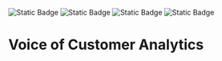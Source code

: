 ![Static Badge](https://img.shields.io/badge/Python-EADF03) ![Static Badge](https://img.shields.io/badge/Natural_Language_Processing-088C38) ![Static Badge](https://img.shields.io/badge/Google_Maps-0EDBEC) ![Static Badge](https://img.shields.io/badge/Novice-B60BB8)

# Voice of Customer Analytics


